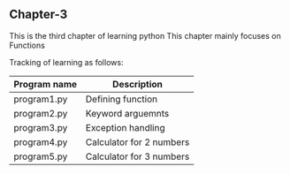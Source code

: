 ## Chapter-3
This is the third chapter of learning python
This chapter mainly focuses on Functions

Tracking of learning as follows:

| Program name | Description |
| ---- | ---- |
| program1.py | Defining function |
| program2.py | Keyword arguemnts |
| program3.py | Exception handling |
| program4.py | Calculator for 2 numbers |
| program5.py | Calculator for 3 numbers |
